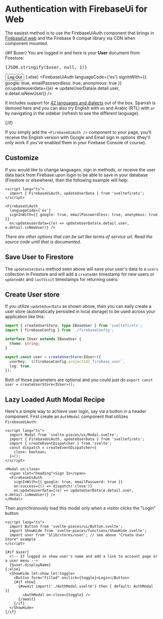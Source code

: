 <script lang="ts">
  import { logOut, FirebaseUiAuth, updateUserData } from 'sveltefirets';
  import { user } from '$lib/user';
  import { Story } from 'kitbook';
  import Button from 'svelte-pieces/ui/Button.svelte';
</script>

<!-- prettier-ignore -->
# Authentication with FirebaseUi for Web

The easiest method is to use the FirebaseUiAuth component that brings in [FirebaseUI web](https://github.com/firebase/firebaseui-web) and the Firebase 9 compat library via CDN when component mounted.

{#if $user}
  You are logged in and here is your **User** document from Firestore:

  <pre>{JSON.stringify($user, null, 1)}</pre>
  <Button form="filled" onclick={logOut}>Log Out</Button>
{:else}
  <Story name="Spanish">
    <FirebaseUiAuth
      languageCode={'es'}
      signInWith={{ google: true, emailPasswordless: true, anonymous: true }}
      on:updateuserdata={(e) => updateUserData(e.detail.user, e.detail.isNewUser)} />
  </Story>

  It includes support for [42 languages and
  dialects](https://github.com/firebase/firebaseui-web/blob/master/LANGUAGES.md) out of the box.
  Spanish is demoed here and you can also try English with `en` and Arabic (RTL) with `ar` by navigating in the sidebar (refresh to see the different language).

  <div />
{/if}

If you simply add the `<FirebaseUiAuth />` component to your page, you'll receive the English version with Google and Email sign in options (they'll only work if you've enabled them in your Firebase Console of course).

## Customize

If you would like to change languages, sign in methods, or receive the user data back from Firebase upon login to be able to save in your database (Firestore or elsewhere), then the following example will help:

```svelte
<script lang="ts">
  import { FirebaseUiAuth, updateUserData } from 'sveltefirets';
</script>

<FirebaseUiAuth
  languageCode={'es'}
  signInWith={{ google: true, emailPasswordless: true, anonymous: true }}
  on:updateuserdata={(e) => updateUserData(e.detail.user, e.detail.isNewUser)} />
```
*There are other options that can be set like terms of service url. Read the source code until that is documented.*

## Save User to Firestore

The `updateUserData` method seen above will save your user's data to a `users` collection in Firestore and will add a `createdAt` timestamp for new users or `updatedAt` and `lastVisit` timestamps for returning users.

## Create User store

If you utilize `updateUserData` as shown above, then you can eaily create a user store (automatically persisted in local storage) to be used across your application like this:

```ts
import { createUserStore, type IBaseUser } from 'sveltefirets';
import { firebaseConfig } from './firebaseConfig';

interface IUser extends IBaseUser {
  theme: string;
}

export const user = createUserStore<IUser>({
  userKey: `${firebaseConfig.projectId}_firebase_user`,
  log: true,
});
```

Both of those parameters are optional and you could just do `export const user = createUserStore<IUser>();`

## Lazy Loaded Auth Modal Recipe

Here's a simple way to achieve user login, say via a button in a header component. First create an `AuthModal` component that utilizes `FirebaseUiAuth`:

```svelte
<script lang="ts">
  import Modal from 'svelte-pieces/ui/Modal.svelte';
  import { FirebaseUiAuth, updateUserData } from 'sveltefirets';
  import { createEventDispatcher } from 'svelte';
  const dispatch = createEventDispatcher<{
    close: boolean;
  }>();
</script>

<Modal on:close>
  <span slot="heading">Sign In</span>
  <FirebaseUiAuth
    signInWith={{ google: true, emailPassword: true }}
    on:success={() => dispatch('close')}
    on:updateuserdata={(e) => updateUserData(e.detail.user, e.detail.isNewUser)} />
</Modal>
```

Then asynchronously load this modal only when a visitor clicks the "Login" button:

```svelte
<script lang="ts">
  import Button from 'svelte-pieces/ui/Button.svelte';
  import ShowHide from 'svelte-pieces/functions/ShowHide.svelte';
  import user from '$lib/stores/user'; // see above "Create User Store" example
</script>

{#if $user}
  <!-- If logged in show user's name and add a link to account page or a user menu -->
  {$user.displayName}
{:else}
  <ShowHide let:show let:toggle>
    <Button form="filled" onclick={toggle}>Login</Button>
    {#if show}
      {#await import('./AuthModal.svelte') then { default: AuthModal }}
        <AuthModal on:close={toggle} />
      {/await}
    {/if}
  </ShowHide>
{/if}
```